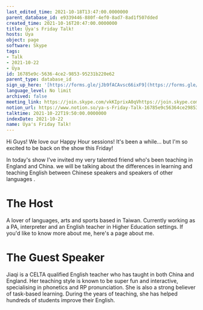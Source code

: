 ```yaml
---
last_edited_time: 2021-10-18T13:47:00.0000000
parent_database_id: e9339446-880f-4ef0-8ad7-8ad1f507dded
created_time: 2021-10-16T20:47:00.0000000
title: Üya's Friday Talk!
hosts: Üya
object: page
software: Skype
tags:
- Talk
- 2021-10-22
- Üya
id: 16785e9c-5636-4ce2-9853-95231b220e62
parent_type: database_id
sign_up_here: '[https://forms.gle/jJb9fACAvsc66ixF9](https://forms.gle/jJb9fACAvsc66ixF9)'
language_level: No limit
archived: false
meeting_link: https://join.skype.com/vkKIprixA0qVhttps://join.skype.com/vkKIprixA0qV
notion_url: https://www.notion.so/ya-s-Friday-Talk-16785e9c56364ce2985395231b220e62
talktime: 2021-10-22T19:50:00.0000000
indexDate: 2021-10-22
name: Üya's Friday Talk!
---
```


Hi Guys! 
We love our Happy Hour sessions! It's been a while... but I'm so excited to be back on the show this Friday!  

In today's show I've invited my very talented friend who's been teaching in England and China. 
we will be talking about the  differences in learning and teaching English between Chinese speakers and speakers of other languages .  


# The Host
A lover of languages, arts and sports based in Taiwan. Currently working as a PA, interpreter and an English teacher in Higher Education settings. 
If you'd like to know more about me, here's a page about me. 

# The Guest Speaker
Jiaqi is a CELTA qualified English teacher who has taught in both China and England. Her teaching style is known to be super fun and interactive, specialising in phonetics and RP pronunciation. She is also a strong believer of task-based learning. 
During the years of teaching, she has helped hundreds of students improve their English.
 
 

























